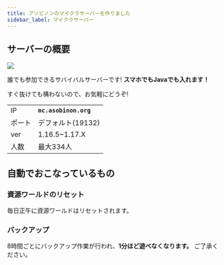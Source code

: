 ```yaml
---
title: アソビノンのマイクラサーバーを作りました
sidebar_label: マイクラサーバー
---
```


## サーバーの概要

[![](https://minecraft.jp/servers/mc.asobinon.org/banner/1/560x95.png)](https://minecraft.jp/servers/mc.asobinon.org)

誰でも参加できるサバイバルサーバーです! **スマホでもJavaでも入れます！**

すぐ抜けても構わないので、お気軽にどうぞ!

|||
|---|---|
|IP|**`mc.asobinon.org`**|
|ポート|デフォルト(19132)|
|ver|1.16.5~1.17.X|
|人数|最大334人|

## 自動でおこなっているもの

### 資源ワールドのリセット

毎日正午に資源ワールドはリセットされます。

### バックアップ

8時間ごとにバックアップ作業が行われ、**1分ほど遊べなくなります。** ご了承ください。
